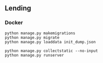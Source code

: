 ## Lending

### Docker

    python manage.py makemigrations
    python manage.py migrate
    python manage.py loaddata init_dump.json

    python manage.py collectstatic --no-input
    python manage.py runserver
